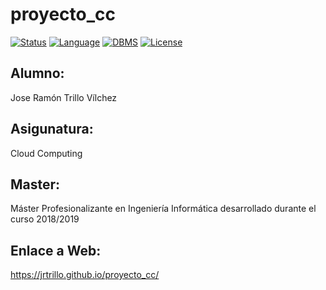 # proyecto_cc

[![Status](https://img.shields.io/badge/Status-Documenting-green.svg)](https://github.com/jrtrillo/proyecto_cc/blob/master/README.md)
[![Language](https://img.shields.io/badge/Language-Python-blue.svg)](https://www.python.org/)
[![DBMS](https://img.shields.io/badge/DBMS-MongoDB-orange.svg)](https://www.mongodb.com/es)
[![License](https://img.shields.io/badge/License-GPL-red.svg)](https://github.com/jrtrillo/proyecto_cc/blob/master/LICENSE)

## Alumno:
Jose Ramón Trillo Vílchez

## Asigunatura: 
Cloud Computing

## Master: 
Máster Profesionalizante en Ingeniería Informática desarrollado durante el curso 2018/2019

## Enlace a Web: 
https://jrtrillo.github.io/proyecto_cc/

